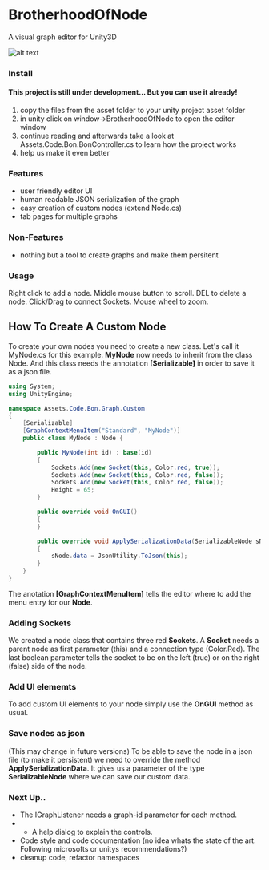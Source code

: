 # BrotherhoodOfNode
A visual graph editor for Unity3D

![alt text](https://github.com/aphex-/BrotherhoodOfNode/blob/master/preview.png "preview")

### Install

#### This project is still under development... But you can use it already!

1. copy the files from the asset folder to your unity project asset folder
2. in unity click on window->BrotherhoodOfNode to open the editor window
3. continue reading and afterwards take a look at Assets.Code.Bon.BonController.cs to learn how the project works
4. help us make it even better

### Features
* user friendly editor UI
* human readable JSON serialization of the graph
* easy creation of custom nodes (extend Node.cs)
* tab pages for multiple graphs

### Non-Features
* nothing but a tool to create graphs and make them persitent

### Usage
Right click to add a node. Middle mouse button to scroll. DEL to delete a node. Click/Drag to connect Sockets. Mouse wheel to zoom.



## How To Create A Custom Node
To create your own nodes you need to create a new class. Let's call it MyNode.cs
for this example. **MyNode** now needs to inherit from the class Node. And this 
class needs the annotation **[Serializable]** in order to save it as a json file.
```cs
using System;
using UnityEngine;

namespace Assets.Code.Bon.Graph.Custom
{
	[Serializable]
	[GraphContextMenuItem("Standard", "MyNode")]
	public class MyNode : Node {

		public MyNode(int id) : base(id)
		{
			Sockets.Add(new Socket(this, Color.red, true));
			Sockets.Add(new Socket(this, Color.red, false));
			Sockets.Add(new Socket(this, Color.red, false));
			Height = 65;
		}

		public override void OnGUI()
		{
		}

		public override void ApplySerializationData(SerializableNode sNode)
		{
			sNode.data = JsonUtility.ToJson(this);
		}
	}
}
```
The anotation **[GraphContextMenuItem]** tells the editor where to add the menu entry for our **Node**.

### Adding Sockets
We created a node class that contains three red **Sockets**. A **Socket** needs a parent node as first parameter (this) and a connection type (Color.Red). The last boolean parameter tells the socket to be on the left (true) or on the right (false) side of the node.

### Add UI elememts
To add custom UI elements to your node simply use the **OnGUI** method as usual.

### Save nodes as json
(This may change in future versions)
To be able to save the node in a json file (to make it persistent) we need 
to override the method **ApplySerializationData**. It gives us a parameter 
of the type **SerializableNode** where we can save our custom data.

### Next Up..
* The IGraphListener needs a graph-id parameter for each method. 
* * A help dialog to explain the controls.
* Code style and code documentation (no idea whats the state of the art. Following microsofts or unitys recommendations?)
* cleanup code, refactor namespaces
